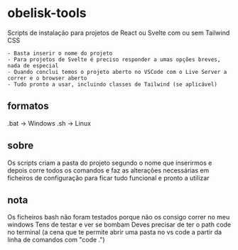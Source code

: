 # obelisk-tools

Scripts de instalação para projetos de React ou Svelte com ou sem Tailwind CSS

    - Basta inserir o nome do projeto
    - Para projetos de Svelte é preciso responder a umas opções breves, nada de especial
    - Quando conclui temos o projeto aberto no VSCode com o Live Server a correr e o browser aberto
    - Tudo pronto a usar, incluindo classes de Tailwind (se aplicável)

## formatos

.bat -> Windows
.sh -> Linux

## sobre

Os scripts criam a pasta do projeto segundo o nome que inserirmos e depois corre todos os comandos e faz as alterações necessárias em ficheiros de configuração para ficar tudo funcional e pronto a utilizar

## nota

Os ficheiros bash não foram testados porque não os consigo correr no meu windows
Tens de testar e ver se bombam
Deves precisar de ter o path code no terminal (a cena que te permite abrir uma pasta no vs code a partir da linha de comandos com "code .")
